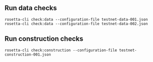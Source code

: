 ## Run data checks

```
rosetta-cli check:data --configuration-file testnet-data-001.json
rosetta-cli check:data --configuration-file testnet-data-002.json
```

## Run construction checks

```
rosetta-cli check:construction --configuration-file testnet-construction-001.json
```
